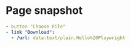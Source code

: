 # Page snapshot

```yaml
- button "Choose File"
- link "Download":
  - /url: data:text/plain,Hello%20Playwright
```